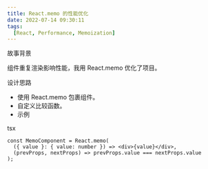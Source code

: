 ```yaml
---
title: React.memo 的性能优化
date: 2022-07-14 09:30:11
tags:
  [React, Performance, Memoization]  
---
```


故事背景

组件重复渲染影响性能，我用 React.memo 优化了项目。

设计思路

- 使用 React.memo 包裹组件。
- 自定义比较函数。
- 示例

tsx

```tsx
const MemoComponent = React.memo(
  ({ value }: { value: number }) => <div>{value}</div>,
  (prevProps, nextProps) => prevProps.value === nextProps.value
);
``` 